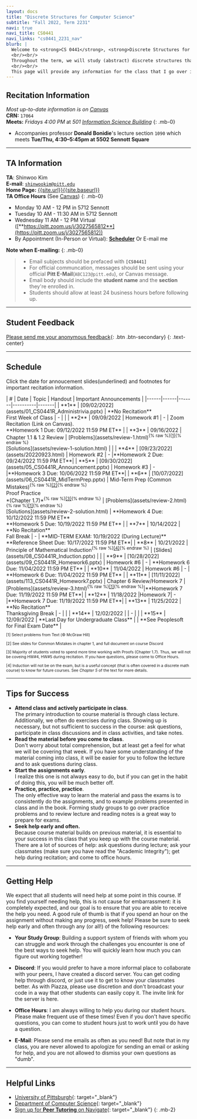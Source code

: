 ```yaml
---
layout: docs
title: "Discrete Structures for Computer Science"
subtitle: "Fall 2022, Term 2231"
navi: true
navi_title: CS0441
navi_links: "cs0441_2231_nav"
blurb: |
  Welcome to <strong>CS 0441</strong>, <strong>Discrete Structures for Computer Science</strong>, for the Fall 2022 term!
  <br/><br/>
  Throughout the term, we will study (abstract) discrete structures that are backbones of computer science. In particular, we will look at <em>logic, proofs, sets, relations, functions, counting, and probability</em>, with an emphasis on applications in computer science.
  <br/><br/>
  This page will provide any information for the class that I go over in recitation. Please check back for updates regularly, especially if you miss a recitation.
---
```


## Recitation Information

_Most up-to-date information is on [Canvas](https://canvas.pitt.edu)_  
**CRN:** `17064`  
**Meets:** _Fridays 4:00 PM_ at _501 [Information Science Building](https://map.concept3d.com/?id=1315#!m/386791)_
{: .mb-0}

- Accompanies professor **Donald Bonidie**'s lecture section `1090` which meets **Tue/Thu, 4:30–5:45pm at 5502 Sennott Square**

---

## TA Information

**TA**: Shinwoo Kim  
**E-mail**: [`shinwookim@pitt.edu`](mailto:shiwookim@pitt.edu)  
**Home Page:** [{{site.url}}{{site.baseurl}}]({{site.url}}{{site.baseurl}}/)  
**TA Office Hours** (See [Canvas](https://canvas.pitt.edu/))
{: .mb-0}

- Monday 10 AM - 12 PM in 5712 Sennott
- Tuesday 10 AM - 11:30 AM in 5712 Sennott
- Wednesday 11 AM - 12 PM Virtual ([**https://pitt.zoom.us/j/3027565812**](https://pitt.zoom.us/j/3027565812))
- By Appointment (In-Person or Virtual): [**Scheduler**](https://outlook.office.com/bookwithme/user/cf9122c6baae489ea2e99400607830e5@pitt.edu?anonymous&ep=pcard) Or E-mail me

**Note when E-mailing:**
{: .mb-0}

> - Email subjects should be prefaced with **`[CS0441]`**
> - For official communcation, messages should be sent using your official **Pitt E-Mail**(`ABC123@pitt.edu`), or Canvas message.
> - Email body should include the **student name** and the **section** they're enrolled in.
> - Students should allow at least 24 business hours before following up.

---

## Student Feedback

[Please send me your anonymous feedback](https://pitt.co1.qualtrics.com/jfe/form/SV_dd9suL0AkJctj2S){: .btn .btn-secondary}
{: .text-center}

---

## Schedule

Click the date for annoucement slides(underlined) and footnotes for important recitation information.

<div class="table-responsive" markdown="1">
| # | Date | Topic | Handout | Important Announcements |
|------|------|-------|----------|-------|
| **1** | [09/02/2022](assets/01_CS0441R_Administrivia.pptx) | **No Recitation** <br> First Week of Class | - | |
| **2** | 09/09/2022 | Homework #1 | - | Zoom Recitation (Link on Canvas). <br> **Homework 1 Due: 09/12/2022 11:59 PM ET** |
| **3** | 09/16/2022 | Chapter 1.1 & 1.2 Review | [Problems](assets/review-1.html)<sup>{% raw %}<a onclick='{{highlight("sch-nt-1")}}' href='#sch-nt-1'>[1]</a>{% endraw %}</sup><br>[Solutions](assets/review-1-solution.html) | |
| **4** | [09/23/2022](assets/20220923.html) | Homework #2 | - |**Homework 2 Due: 09/24/2022 11:59 PM ET**|
| **5** | [09/30/2022](assets/05_CS0441R_Announcement.pptx) | Homework #3 | - |**Homework 3 Due: 10/06/2022 11:59 PM ET**|
| **6** | [10/07/2022](assets/06_CS0441R_MidTermPrep.pptx) | Mid-Term Prep (Common Mistakes)<sup>{% raw %}<a onclick='{{highlight("sch-nt-2")}}' href='#sch-nt-2'>[2]</a>{% endraw %}</sup><br>Proof Practice <br> *(Chapter 1.7)*<sup>{% raw %}<a onclick='{{highlight("sch-nt-3")}}' href='#sch-nt-3'>[3]</a>{% endraw %}</sup> | [Problems](assets/review-2.html)<sup markdown="0">{% raw %}<a onclick='{{highlight("sch-nt-1")}}' href='#sch-nt-1'>[1]</a>{% endraw %}</sup><br>[Solutions](assets/review-2-solution.html) |  **Homework 4 Due: 10/12/2022 11:59 PM ET**<br> **Homework 5 Due: 10/19/2022 11:59 PM ET** |
| **7** | 10/14/2022 | **No Recitation** <br> Fall Break | - | **MID-TERM EXAM: 10/19/2022 (During Lecture)**<br> **Reference Sheet Due: 10/17/2022 11:59 PM ET**|
| **8** | 10/21/2022 | Principle of Mathematical Induction<sup>{% raw %}<a onclick='{{highlight("sch-nt-4")}}' href='#sch-nt-4'>[4]</a>{% endraw %}</sup> | [Slides](assets/08_CS0441R_Induction.pptx) |  |
| **9** | [10/28/2022](assets/09_CS0441R_Homework6.pptx) | Homework #6 | - | **Homework 6 Due: 11/04/2022 11:59 PM ET** |
| **10** | 11/04/2022 | Homework #6 | - | **Homework 6 Due: 11/04/2022 11:59 PM ET** |
| **11** | [11/11/2022](assets/113_CS0441R_Homework7.pptx) | Chapter 6 Review/Homework 7 | [Problems](assets/review-3.html)<sup markdown="0">{% raw %}<a onclick='{{highlight("sch-nt-1")}}' href='#sch-nt-1'>[1]</a>{% endraw %}</sup>|**Homework 7 Due: 11/19/2022 11:59 PM ET**|
| **12** | 11/18/2022 |Homework 7| - |**Homework 7 Due: 11/19/2022 11:59 PM ET**|
| **13** | 11/25/2022 | **No Recitation** <br> Thanksgiving Break | - | |
| **14** | 12/02/2022 | | - | |
| **15** | 12/09/2022 | **Last Day for Undergraduate Class** | | **See Peoplesoft for Final Exam Date** |

</div>

<div style="font-size: 75%">
<p id="sch-nt-1" class="my-0" onclick='highlight_off()'>[1] Select problems from Text (&copy; McGraw Hill)</p>
<p id="sch-nt-2" class="my-0" onclick='highlight_off()'>[2] See slides for Common Mistakes in chapter 1, and full document on course Discord</p>
<p id="sch-nt-3" class="my-0" onclick='highlight_off()'>[3] Majority of students voted to spend more time working with Proofs (Chapter 1.7). Thus, we will not be coveing HW#4, HW#5 during recitation. If you have questions, please come to Office Hours.</p>
<p id="sch-nt-4" class="my-0" onclick='highlight_off()'>[4] Induction will not be on the exam, but is a useful concept (that is often covered in a discrete math course) to know for future courses. See <em>Chapter 5</em> of the text for more details.</p>

</div>

---

## Tips for Success

- **Attend class and actively participate in class**.<br>The primary introduction to course material is through class lecture. Additionally, we often do exercises during class. Showing up is necessary, but not sufficient to success in the course: ask questions, participate in class discussions and in class activities, and take notes.
- **Read the material before you come to class**.<br>Don't worry about total comprehension, but at least get a feel for what we will be covering that week. If you have some understanding of the material coming into class, it will be easier for you to follow the lecture and to ask questions during class.
- **Start the assignments early**.<br>I realize this one is not always easy to do, but if you can get in the habit of doing this, you will be much better off.
- **Practice, practice, practice**.<br>The only effective way to learn the material and pass the exams is to consistently do the assignments, and to example problems presented in class and in the book. Forming study groups to go over practice problems and to review lecture and reading notes is a great way to prepare for exams.
- **Seek help early and often.**<br>Because course material builds on previous material, it is essential to your success in this class that you keep up with the course material. There are a lot of sources of help: ask questions during lecture; ask your classmates (make sure you have read the "Academic Integrity"); get help during recitation; and come to office hours.

---

## Getting Help

We expect that all students will need help at some point in this course. If you find yourself needing help, this is not cause for embarrassment: it is completely expected, and our goal is to ensure that you are able to receive the help you need. A good rule of thumb is that if you spend an hour on the assignment without making any progress, seek help! Please be sure to seek help early and often through any (or all!) of the following resources:

- **Your Study Group**: Building a support system of friends with whom you can struggle and work through the challenges you encounter is one of the best ways to seek help. You will quickly learn how much you can figure out working together!

- **Discord**: If you would prefer to have a more informal place to collaborate with your peers, I have created a discord server. You can get coding help through discord, or just use it to get to know your classmates better. As with Piazza, please use discretion and don't broadcast your code in a way that other students can easily copy it. The invite link for the server is here.

- **Office Hours**: I am always willing to help you during our student hours. Please make frequent use of these times! Even if you don't have specific questions, you can come to student hours just to work until you do have a question.

- **E-Mail**: Please send me emails as often as you need! But note that in my class, you are never allowed to apologize for sending an email or asking for help, and you are not allowed to dismiss your own questions as "dumb".

---

## Helpful Links

- [University of Pittsburgh](https://pitt.edu){: target="\_blank"}
- [Department of Computer Science](https://cs.pitt.edu){: target="\_blank"}
- [Sign up for **Peer Tutoring** on Navigate](https://pitt.guide.eab.com/){: target="\_blank"}
  {: .mb-2}

<style>
    th{
        text-align: center;
    }
    .highlight{
        background-color: #FFFF00;
    }
</style>

<script>
    function highlight(id) {
        var already_highlighted = document.getElementsByClassName('highlight');
        if(already_highlighted.length > 0) already_highlighted[0].classList.remove("highlight");
        var toHighlight = document.getElementById(id);
        toHighlight.classList.toggle("highlight");
    }
    function highlight_off() {
        var already_highlighted = document.getElementsByClassName('highlight');
        if(already_highlighted.length > 0) already_highlighted[0].classList.remove("highlight");
    }
</script>
